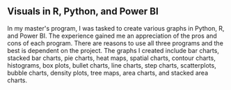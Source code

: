 ## Visuals in R, Python, and Power BI

In my master's program, I was tasked to create various graphs in Python, R, and Power BI. The experience gained me an appreciation of the pros and cons of each program. There are reasons to use all three programs and the best is dependent on the project. The graphs I created include bar charts, stacked bar charts, pie charts, heat maps, spatial charts, contour charts, histograms, box plots, bullet charts, line charts, step charts, scatterplots, bubble charts, density plots, tree maps, area charts, and stacked area charts.
